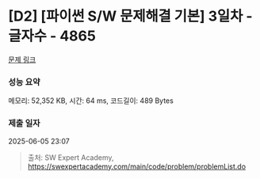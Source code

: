 # [D2] [파이썬 S/W 문제해결 기본] 3일차 - 글자수 - 4865 

[문제 링크](https://swexpertacademy.com/main/code/problem/problemDetail.do?contestProbId=AWTQSs6qQL0DFAVT) 

### 성능 요약

메모리: 52,352 KB, 시간: 64 ms, 코드길이: 489 Bytes

### 제출 일자

2025-06-05 23:07



> 출처: SW Expert Academy, https://swexpertacademy.com/main/code/problem/problemList.do
